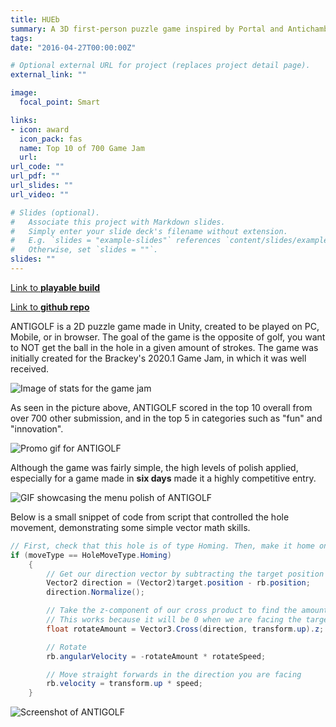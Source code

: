 ```yaml
---
title: HUEb
summary: A 3D first-person puzzle game inspired by Portal and Antichamber, made in Unity. 
tags:
date: "2016-04-27T00:00:00Z"

# Optional external URL for project (replaces project detail page).
external_link: ""

image:
  focal_point: Smart

links:
- icon: award
  icon_pack: fas
  name: Top 10 of 700 Game Jam
  url: 
url_code: ""
url_pdf: ""
url_slides: ""
url_video: ""

# Slides (optional).
#   Associate this project with Markdown slides.
#   Simply enter your slide deck's filename without extension.
#   E.g. `slides = "example-slides"` references `content/slides/example-slides.md`.
#   Otherwise, set `slides = ""`.
slides: ""
---
```

[Link to **playable build**](https://mbarba.itch.io/antigolf)

[Link to **github repo**](https://github.com/mvbarba/antigolf)

ANTIGOLF is a 2D puzzle game made in Unity, created to be played on PC, Mobile, or in browser. The goal of the game is the opposite of golf, you want to NOT get the ball in the hole in a given amount of strokes. The game was initially created for the Brackey's 2020.1 Game Jam, in which it was well received.

![Image of stats for the game jam](/img/antigolf/score1.png)

As seen in the picture above, ANTIGOLF scored in the top 10 overall from over 700 other submission, and in the top 5 in categories such as "fun" and "innovation".

![Promo gif for ANTIGOLF](/img/antigolf/gif1.gif)

Although the game was fairly simple, the high levels of polish applied, especially for a game made in **six days** made it a highly competitive entry. 

![GIF showcasing the menu polish of ANTIGOLF](/img/antigolf/menugif.gif)

Below is a small snippet of code from script that controlled the hole movement, demonstrating some simple vector math skills.  

```cs
// First, check that this hole is of type Homing. Then, make it home onto our target's location.
if (moveType == HoleMoveType.Homing)
    {
    	// Get our direction vector by subtracting the target position from our position, and normalizing it
        Vector2 direction = (Vector2)target.position - rb.position;
        direction.Normalize();

		// Take the z-component of our cross product to find the amount to rotate to
		// This works because it will be 0 when we are facing the target
        float rotateAmount = Vector3.Cross(direction, transform.up).z;

        // Rotate 
        rb.angularVelocity = -rotateAmount * rotateSpeed;

        // Move straight forwards in the direction you are facing
        rb.velocity = transform.up * speed;
    }
```

![Screenshot of ANTIGOLF](/img/antigolf/screenshot1.PNG)

